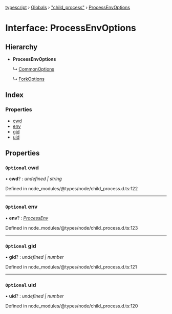 [typescript](../README.md) › [Globals](../globals.md) › ["child_process"](../modules/_child_process_.md) › [ProcessEnvOptions](_child_process_.processenvoptions.md)

# Interface: ProcessEnvOptions

## Hierarchy

* **ProcessEnvOptions**

  ↳ [CommonOptions](_child_process_.commonoptions.md)

  ↳ [ForkOptions](_child_process_.forkoptions.md)

## Index

### Properties

* [cwd](_child_process_.processenvoptions.md#optional-cwd)
* [env](_child_process_.processenvoptions.md#optional-env)
* [gid](_child_process_.processenvoptions.md#optional-gid)
* [uid](_child_process_.processenvoptions.md#optional-uid)

## Properties

### `Optional` cwd

• **cwd**? : *undefined | string*

Defined in node_modules/@types/node/child_process.d.ts:122

___

### `Optional` env

• **env**? : *[ProcessEnv](nodejs.processenv.md)*

Defined in node_modules/@types/node/child_process.d.ts:123

___

### `Optional` gid

• **gid**? : *undefined | number*

Defined in node_modules/@types/node/child_process.d.ts:121

___

### `Optional` uid

• **uid**? : *undefined | number*

Defined in node_modules/@types/node/child_process.d.ts:120
